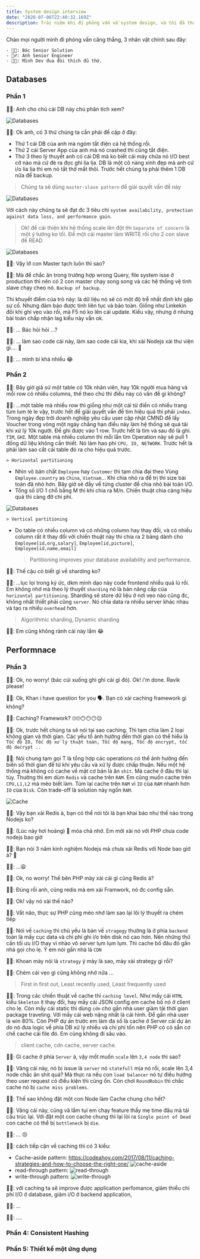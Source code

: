 ```yaml
---
title: System design interview
date: "2020-07-06T22:40:32.169Z"
description: Trải niệm khi đi phỏng vấn về system design, và tôi đã thất bại như thế nào.
---
```


Chào mọi người mình đi phỏng vấn căng thẳng, 3 nhân vật chính sau đây:

    - 👨‍🦳: Bác Senior Solution
    - 👳‍♂️: Anh Senior Engineer
    - 👨‍🔧: Mình Dev đua đòi thích đủ thứ.

## Databases

### Phần 1

👨‍🦳: Anh cho chú cái DB này chú phân tích xem?

![Databases](./system-design-db-1.png)

👨‍🔧: Ok anh, có 3 thứ chúng ta cần phải đề cập ở đây:

- Thứ 1 cái DB của anh mà ngỏm tắt điện cả hệ thống rồi.
- Thứ 2 cái Server App của anh mà nó crashed thì cũng tắt điện.
- Thứ 3 theo lý thuyết anh có cái DB mà ko biết cái máy chứa nó I/O best cỡ nào mà cứ đè ra đọc ghi lia lịa. DB là một cô nàng xinh đẹp mà anh cứ i/o lia lịa thì em nó tắt thở mất thôi. Trước hết chúng ta phải thêm 1 DB nữa để backup.

> Chúng ta sẽ dùng `master-slave pattern` để giải quyết vấn đề này

![Databases](./system-design-1-ms.png)

Với cách này chúng ta sẽ đạt đc 3 tiêu chí `system availability, protection against data loss, and performance gain`.

> Ok! để cải thiện khi hệ thống scale lên đột thì `Separate of concern` là một ý tưởng ko tồi. Để một cái master làm WRITE rồi cho 2 con slave để READ

![Databases](./system-design-2-ms.png)

👨‍🦳: Vậy lỡ con Master tạch luôn thì sao?

👨‍🔧: Mà để chắc ăn trong trường hợp wrong Query, file system isse ở production thì nên có 2 con master chạy song song và các hệ thống vệ tinh slave chạy cheo nó. `Backup of backup`.

Thì khuyết điểm của trò này: là dữ liệu nó sẽ có một độ trễ nhất định khi gặp sự cố. Nhưng đảm bảo được tính liên tục và bảo toàn. Giống như Linkekin đôi khi ghi vẹo vào rồi, mà F5 nó ko lên cái update. Kiểu vậy, nhưng ở nhưng bài toán chấp nhận lag kiểu này vẫn ok.

👨‍🦳: ... Bác hỏi hỏi ...?

👳‍♂️: ... làm sao code cái này, làm sao code cái kia, khi xài Nodejs xài thư viện gì.... 🥶

👨‍🔧: ... mình bí khá nhiều 😂

### Phần 2

👨‍🦳: Bây giờ giả sử một table có 10k nhân viên, hay 10k người mua hàng và mỗi row có nhiều columns, thế theo chú thì điều này có vấn đề gì không?

👨‍🔧: ...một table mà nhiều row thì giống như một cái từ điển có nhiều trang tùm lum tè le vậy, trước hết để giải quyết vấn đề tìm hiệu quả thì phải `index`. Trong ngày đẹp trời doanh nghiệp yêu cầu user cập nhật CMND để lấy Voucher trong vòng một ngày chẳng hạn điều này làm hệ thống sẽ quá tải khi xử lý 10k người. Để ghi được vào 1 row. Trước hết là tìm và sau đó là ghi. `TÌM`, `GHI`. Một table mà nhiều column thì mỗi lần tìm Operation này sẽ pull 1 đống dữ liệu không cần thiết. Nó làm hao phí `CPU, IO, NETWORK`. Trước hết là phải làm sao cắt cái table đó ra cho hiệu quả trước.

    > Horizontal partitioning

- Nhìn vô bản chất `Employee` hay `Customer` thì tạm chia đại theo Vùng `Employee.country` as `China`, `Vietnam`... Khi chia nhỏ ra để trị thì size bài toán đã nhỏ hơn. Bây giờ sẽ đẩy về từng cluster để chia nhỏ bài toán I/O.
- Tổng số I/O 1 chỗ bằng M thì khi chia ra M/n. Chiến thuật chia càng hiệu quả thì càng đỡ chi phí.

![Databases](./system-design-hp.png)

    > Vertical partitioning

- Do table có nhiều column và có những column hay thay đổi, và có nhiều column rất ít thay đổi với chiến thuật này thì chia ra 2 bảng dành cho `Employee[id,org,salary]`, `Employee[id,picture]`, `Employee[id,name,email]`

  > Partitioning improves your database availability and performance.

👨‍🦳: Thế cậu có biết gì về sharding ko?

👨‍🔧: ...lục lọi trong ký ức, dkm mình dạo này code frontend nhiều quá lú rồi. Em không nhớ mà theo lý thuyết `sharding` nó là bản nâng cấp của `horizontal partitioning`. Sharding sẽ store dữ liệu ở nơi vẹo nào cũng đc, không nhất thiết phải cũng `server`. Nó chia data ra nhiều server khác nhau và tạo ra nhiều `overhead` hơn.

> Algorithmic sharding, Dynamic sharding

👨‍🔧: Em cũng không rành cái này lắm 😂

## Performnace 
### Phần 3

👨‍🦳: Ok, no worry! (bác cúi xuống ghi ghi cái gì đó). Ok! i'm done. Ravik please!

👳‍♂️: Ok, Khan i have question for you 🗣. Bạn có xài caching framework gì không?

👨‍🔧: Caching? Framework? 🙄🙄😶😶😶😑

👨‍🔧: Ok, trước hết chúng ta sẽ nói tại sao caching. Thì tạm chia làm 2 loại không gian và thời gian. Các yếu tố ảnh hưởng đến thời gian có thể hiểu là `Tốc độ IO, Tốc độ xử lý thuật toán, Tốc độ mạng, Tốc độ encrypt, tốc độ decrypt ..`

👨‍🔧: Nói chung tạm gọi T là tổng hợp các operations có thể ảnh hưởng đến biến số thời gian để từ khi yêu cầu và xử lý được chấp thuận. Nếu một hệ thống mà không có cache về mặt cơ bản là ăn `shit`. Mà cache ở đâu thì lại tùy. Thường thì em dùm `Redis` và cache trên `RAM`. Em cũng muốn cache trên `CPU,L1,L2` mà méo biết làm. Túm lại cache trên `RAM` vì `IO` của `RAM` nhanh hơn `IO` của `Disk`. Còn trade-off là solution này ngốn `RAM`.

![Cache](./caching.png)

👳‍♂️: Vậy bạn xài Redis à, bạn có thể nói tôi là bạn khai báo như thế nào trong Nodejs ko?

👨‍🔧: (Lúc này hơi hoảng) 🤕 móa chả nhớ. Em mới xài nó với PHP chưa code nodejs bao giờ

👳‍♂️: Bạn nói 3 năm kinh nghiệm Nodejs mà chưa xài Redis với Node bao giờ à? 🤬

👨‍🔧: ...😫

👨‍🦳: Ok, no worry! Thế bên PHP mày xài cái gì cũng Redis à?

👨‍🔧: Đúng rồi anh, cũng redis mà em xài Framwork, nó đc config sẵn.

👨‍🦳: Ok! vậy nó xài thế nào?

👨‍🔧: Vắt não, thực sự PHP cũng méo nhớ làm sao lại lôi lý thuyết ra chém tiếp

👨‍🔧: Nói về `caching` thì chủ yếu là bàn về `stragegy` thường là ở phía `backend` toàn là mấy cục data và chi phí ghi i/o trên disk nó cao hơn. Nên những thứ cần tối ưu I/O thay vì nhào vô server lụm lụm lụm. Thì cache bố đâu đó gần nhà gọi cho lẹ. Ý em nói gần nhà là `CDN`

👨‍🦳: Khoan mày nói là `strategy` ý mày là sao, mày xài strategy gì rồi?

👨‍🔧: Chém cái vẹo gì cũng không nhớ nữa ...

> First in first out, Least recently used, Least frequently used

👨‍🔧: Trong các chiến thuật về cache thì `caching level`. Như mấy cái `HTML` kiểu `Skeleton` ít thay đổi, hay mấy cái JSON config em cache bố nó ở client cho lẹ. Còn mấy cái static thì dùng `cdn` cho gần nhà user giảm tải thời gian package traveling. Với mấy cái web nặng nhất là cái hình. Để gần nhà user là win 80%. Còn PHP dự án trước em làm đa số là cache ở Server cái dự án do nó đưa logic về phía DB xử lý nhiều và chi phí tốn nên PHP có có sẵn cơ chế cache cái file đó. Em cũng không đi sâu vào.

> client cache, cdn cache, server cache. 

👳‍♂️: Gì cache ở phía `Server` à, vậy mốt muốn `scale` lên `3,4 node` thì sao?

👨‍🔧: Vâng cái này, nó bị issue là `server` nó `statefull` mịa nó rồi, scale lên 3,4 node chắc ăn shit quá? Mà thực ra nếu con `load balancer` nó tự điều hướng theo user request có điều kiện thì cũng ổn. Còn chơi `RoundRobin` thì chắc cache nó bị  `cache miss problems`. 

👳‍♂️: Thế sao không đặt một con Node làm Cache chung cho hết?

👨‍🔧: Vâng cái này, cũng vã lắm tụi em chạy feature thấy mẹ time đâu mà tái cấu trúc lại. Với đặt một con cache chung thì lại lòi ra `Single point of Dead` con cache có thể bị `bottleneck` bị `die`. 

👳‍♂️: ... 😣

👨‍🔧: cách tiếp cận về caching thì có 3 kiểu: 
- Cache-aside pattern: https://codeahoy.com/2017/08/11/caching-strategies-and-how-to-choose-the-right-one/
![cache-aside](./cache-aside.png)
- read-through pattern:
![read-through](./read-through.png)
- write-through pattern:
![write-through](./write-through.png)

👨‍🔧: với caching ta sẽ improve được application perfomance, giảm thiểu chi phí I/O ở database, giảm i/O ở backend application, 

👳‍♂️: ...

👨‍🦳: ....

### Phần 4: Consistent Hashing
### Phần 5: Thiết kế một ứng dụng 